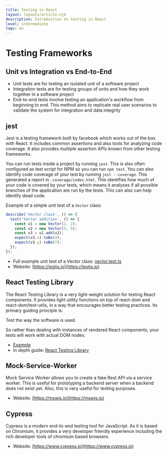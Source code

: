 ```yaml
---
title: Testing in React
layout: layouts/article.njk
description: Introduction to testing in React
level: intermediate
tags: en
---
```


# Testing Frameworks

## Unit vs Integration vs End-to-End

- Unit tests are for testing an isolated unit of a software project
- Integration tests are for testing groups of units and how they work together in a software project
- End-to-end tests involve testing an application's workflow from beginning to end. This method aims to replicate real user scenarios to validate the system for integration and data integrity

## jest

Jest is a testing framework built by facebook which works out of the box with React. It includes common assertions and also tools for analyzing code coverage.
It also provides multiple assertion APIs known from other testing frameworks.

You can run tests inside a project by running `jest`. This is also often configured as test script for NPM so you can run `npm test`.
You can also identify code coverage of your test by running `jest --coverage`. This generated a report in `.coverage/index.html`. 
This identifies how much of your code is covered by your tests, which means it analyses if all possible branches of the application are run by the tests.
This can also can help identify dead code.

Example of a simple unit test of a `Vector` class:

```js
describe('Vector class', () => {
  test('Vector addition', () => {
    const v1 = new Vector(1, 2);
    const v2 = new Vector(3, 5);
    const v3 = v1.add(v2);
    expect(v3.x).toBe(4);
    expect(v3.y).toBe(7);
  });
});
```

- Full example unit test of a Vector class: [vector.test.ts](https://github.com/learosema/ella-math/blob/main/src/vector.test.ts)
- Website: [https://jestjs.io](https://jestjs.io)

## React Testing Library

The React Testing Library is a very light-weight solution for testing React components. It provides light utility functions on top of react-dom and react-dom/test-utils, in a way that encourages better testing practices. Its primary guiding principle is:

Test the way the software is used.

So rather than dealing with instances of rendered React components, your tests will work with actual DOM nodes.

- [Example](https://testing-library.com/docs/react-testing-library/example-intro)
- In depth guide: [React Testing Library](https://testing-library.com/docs/react-testing-library/intro/)

## Mock-Service-Worker 

Mock Service Worker allows you to create a fake Rest API via a service worker.
This is useful for prototyping a backend server when a backend does not exist yet. Also, this is very useful for testing purposes.

- Website: [https://mswjs.io](https://mswjs.io)

## Cypress

Cypress is a modern end-to-end testing tool for JavaScript. As it is based on Chromium, it provides a very developer friendly experience including the rich developer tools of chromium based browsers.

- Website: [https://www.cypress.io](https://www.cypress.io)